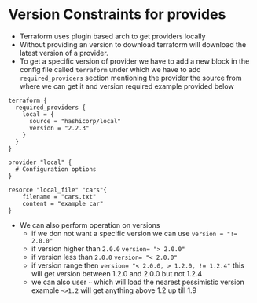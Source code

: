 # Version Constraints for provides
- Terraform uses plugin based arch to get providers locally
- Without providing an version to download terraform will download the latest version of a provider.
- To get a specific version of provider we have to add a new block in the config file called `terraform` under which we have to add `required_providers` section mentioning the provider the source from where we can get it and  version required example provided below

```hcl
terraform {
  required_providers {
    local = {
      source = "hashicorp/local"
      version = "2.2.3"
    }
  }
}

provider "local" {
  # Configuration options
}

resorce "local_file" "cars"{
	filename = "cars.txt"
	content = "example car"
}
```

- We can also perform operation on versions
	- if we don not want a specific version we can use `version = "!= 2.0.0"`
	- if version higher than `2.0.0` `version= "> 2.0.0"`
	- if version less than `2.0.0` `version= "< 2.0.0"`
	- if version range then  `version= "< 2.0.0, > 1.2.0, != 1.2.4"` this will get version between 1.2.0 and 2.0.0 but not 1.2.4
	- we can also user `~` which will load the nearest pessimistic version example `~>1.2` will get anything above 1.2 up till 1.9 